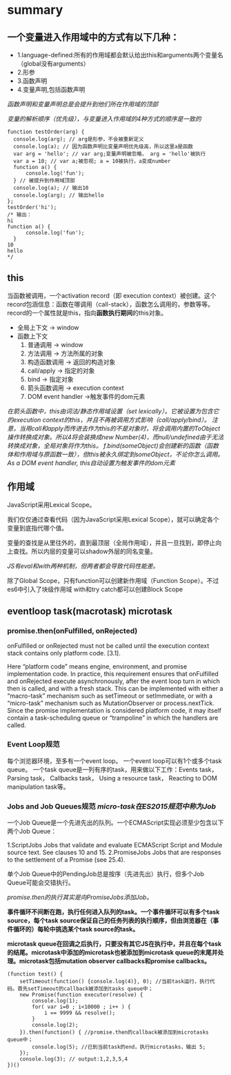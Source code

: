 # summary
## 一个变量进入作用域中的方式有以下几种：
  - 1.language-defined:所有的作用域都会默认给出this和arguments两个变量名（global没有arguments）
  - 2.形参
  - 3.函数声明
  - 4.变量声明,包括函数声明
  
  _函数声明和变量声明总是会提升到他们所在作用域的顶部_
  
  _变量的解析顺序（优先级），与变量进入作用域的4种方式的顺序是一致的_
  
  ```
  function testOrder(arg) {
    console.log(arg); // arg是形参，不会被重新定义
    console.log(a); // 因为函数声明比变量声明优先级高，所以这里a是函数
    var arg = 'hello'; // var arg;变量声明被忽略， arg = 'hello'被执行
    var a = 10; // var a;被忽视; a = 10被执行，a变成number
    function a() {
        console.log('fun');
    } // 被提升到作用域顶部
    console.log(a); // 输出10
    console.log(arg); // 输出hello
}; 
testOrder('hi');
/* 输出：
hi 
function a() {
        console.log('fun');
    }
10 
hello 
*/
```
## this
当函数被调用，一个activation record（即 execution context）被创建。这个record包涵信息：函数在哪调用（call-stack），函数怎么调用的，参数等等。record的一个属性就是this，指向**函数执行期间**的this对象。
- 全局上下文 -> window
- 函数上下文
  1. 普通调用 -> window
  2. 方法调用 -> 方法所属的对象
  3. 构造函数调用 -> 返回的构造对象
  4. call/apply -> 指定的对象
  5. bind -> 指定对象 
  6. 箭头函数调用 -> execution context
  7. DOM event handler ->触发事件的dom元素
  
_在箭头函数中，this由词法/静态作用域设置（set lexically）。它被设置为包含它的execution context的this，并且不再被调用方式影响（call/apply/bind）。_
_注意，当用call和apply而传进去作为this的不是对象时，将会调用内置的ToObject操作转换成对象。所以4将会装换成new Number(4)，而null/undefined由于无法转换成对象，全局对象将作为this。_
 _f.bind(someObject)会创建新的函数（函数体和作用域与原函数一致），但this被永久绑定到someObject，不论你怎么调用。_
_As a DOM event handler, this自动设置为触发事件的dom元素_

## 作用域
JavaScript采用Lexical Scope。

我们仅仅通过查看代码（因为JavaScript采用Lexical Scope），就可以确定各个变量到底指代哪个值。

变量的查找是从里往外的，直到最顶层（全局作用域），并且一旦找到，即停止向上查找。所以内层的变量可以shadow外层的同名变量。

_JS有eval和with两种机制，但两者都会导致代码性能差。_

除了Global Scope，只有function可以创建新作用域（Function Scope）。不过es6中引入了块级作用域
with和try catch都可以创建Block Scope


## eventloop task(macrotask) microtask

### promise.then(onFulfilled, onRejected)

onFulfilled or onRejected must not be called until the execution context stack contains only platform code. [3.1].

Here “platform code” means engine, environment, and promise implementation code. In practice, this requirement ensures that onFulfilled and onRejected execute asynchronously, after the event loop turn in which then is called, and with a fresh stack. This can be implemented with either a “macro-task” mechanism such as setTimeout or setImmediate, or with a “micro-task” mechanism such as MutationObserver or process.nextTick. Since the promise implementation is considered platform code, it may itself contain a task-scheduling queue or “trampoline” in which the handlers are called.

### Event Loop规范

每个浏览器环境，至多有一个event loop。
一个event loop可以有1个或多个task queue。
一个task queue是一列有序的task，用来做以下工作：Events task，Parsing task， Callbacks task， Using a resource task， Reacting to DOM manipulation task等。

### Jobs and Job Queues规范 _micro-task在ES2015规范中称为Job_
一个Job Queue是一个先进先出的队列。一个ECMAScript实现必须至少包含以下两个Job Queue：

1.ScriptJobs	Jobs that validate and evaluate ECMAScript Script and Module source text. See clauses 10 and 15.
2.PromiseJobs	Jobs that are responses to the settlement of a Promise (see 25.4).

单个Job Queue中的PendingJob总是按序（先进先出）执行，但多个Job Queue可能会交错执行。

_promise.then的执行其实是向PromiseJobs添加Job。_

**事件循环不间断在跑，执行任何进入队列的task。一个事件循环可以有多个task source，每个task source保证自己的任务列表的执行顺序，但由浏览器在（事件循环的）每轮中挑选某个task source的task。**

**microtask queue在回调之后执行，只要没有其它JS在执行中，并且在每个task的结尾。microtask中添加的microtask也被添加到microtask queue的末尾并处理。microtask包括mutation observer callbacks和promise callbacks。**

```
(function test() {
    setTimeout(function() {console.log(4)}, 0); //当前task运行，执行代码。首先setTimeout的callback被添加到tasks queue中；
    new Promise(function executor(resolve) {
        console.log(1);
        for( var i=0 ; i<10000 ; i++ ) {
            i == 9999 && resolve();
        }
        console.log(2);
    }).then(function() { //promise.then的callback被添加到microtasks queue中； 
        console.log(5); //已到当前task的end，执行microtasks，输出 5;
    });
    console.log(3); // output:1,2,3,5,4
})()
```
